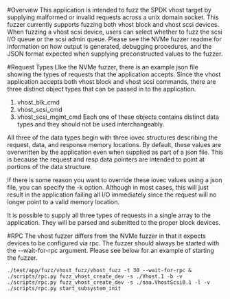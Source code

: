 #Overview
This application is intended to fuzz the SPDK vhost target by supplying
malformed or invalid requests across a unix domain socket. This fuzzer
currently supports fuzzing both vhost block and vhost scsi devices. When
fuzzing a vhost scsi device, users can select whether to fuzz the scsi I/O
queue or the scsi admin queue. Please see the NVMe fuzzer readme for information
on how output is generated, debugging procedures, and the JSON format expected
when supplying preconstructed values to the fuzzer.

#Request Types
LIke the NVMe fuzzer, there is an example json file showing the types of requests
that the application accepts. Since the vhost application accepts both vhost block
and vhost scsi commands, there are three distinct object types that can be passed in
to the application.
1. vhost_blk_cmd
2. vhost_scsi_cmd
3. vhost_scsi_mgmt_cmd
Each one of these objects contains distinct data types and they should not be used interchangeably.

All three of the data types begin with three iovec structures describing the request, data, and response
memory locations. By default, these values are overwritten by the application even when supplied as part
of a json file. This is because the request and resp data pointers are intended to point at portions of
the data structure.

If there is some reason you want to override these iovec values using a json file, you can specify the -k
option. Although in most cases, this will just result in the application failing all I/O immediately since
the request will no longer point to a valid memory location.

It is possible to supply all three types of requests in a single array to the application. They will be parsed and
submitted to the proper block devices.

#RPC
The vhost fuzzer differs from the NVMe fuzzer in that it expects devices to be configured via rpc. The fuzzer should
always be started with the --wait-for-rpc argument. Please see below for an example of starting the fuzzer.

~~~
./test/app/fuzz/vhost_fuzz/vhost_fuzz -t 30 --wait-for-rpc &
./scripts/rpc.py fuzz_vhost_create_dev -s ./Vhost.1 -b -v
./scripts/rpc.py fuzz_vhost_create_dev -s ./naa.VhostScsi0.1 -l -v
./scripts/rpc.py start_subsystem_init
~~~

